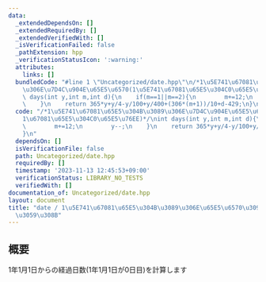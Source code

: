 ```yaml
---
data:
  _extendedDependsOn: []
  _extendedRequiredBy: []
  _extendedVerifiedWith: []
  _isVerificationFailed: false
  _pathExtension: hpp
  _verificationStatusIcon: ':warning:'
  attributes:
    links: []
  bundledCode: "#line 1 \"Uncategorized/date.hpp\"\n/*1\u5E741\u67081\u65E5\u304B\u3089\
    \u306E\u7D4C\u904E\u65E5\u6570(1\u5E741\u67081\u65E5\u304C0\u65E5\u76EE)*/\nint\
    \ days(int y,int m,int d){\n    if(m==1||m==2){\n        m+=12;\n        y--;\n\
    \    }\n    return 365*y+y/4-y/100+y/400+(306*(m+1))/10+d-429;\n}\n"
  code: "/*1\u5E741\u67081\u65E5\u304B\u3089\u306E\u7D4C\u904E\u65E5\u6570(1\u5E74\
    1\u67081\u65E5\u304C0\u65E5\u76EE)*/\nint days(int y,int m,int d){\n    if(m==1||m==2){\n\
    \        m+=12;\n        y--;\n    }\n    return 365*y+y/4-y/100+y/400+(306*(m+1))/10+d-429;\n\
    }\n"
  dependsOn: []
  isVerificationFile: false
  path: Uncategorized/date.hpp
  requiredBy: []
  timestamp: '2023-11-13 12:45:53+09:00'
  verificationStatus: LIBRARY_NO_TESTS
  verifiedWith: []
documentation_of: Uncategorized/date.hpp
layout: document
title: "date / 1\u5E741\u67081\u65E5\u304B\u3089\u306E\u65E5\u6570\u3092\u8A08\u7B97\
  \u3059\u308B"
---
```


## 概要
1年1月1日からの経過日数(1年1月1日が0日目)を計算します

